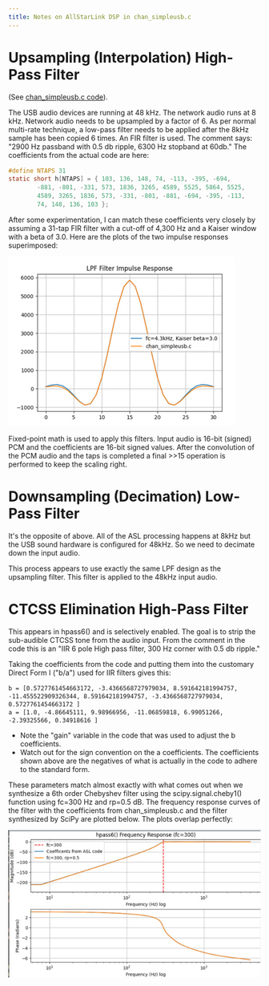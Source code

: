 ```yaml
---
title: Notes on AllStarLink DSP in chan_simpleusb.c
---
```


# Upsampling (Interpolation) High-Pass Filter

(See [chan_simpleusb.c code](https://github.com/AllStarLink/app_rpt/blob/f8e4aee84bfeeb4c3acf3ccd2c1a0cdefaef1936/channels/chan_simpleusb.c#L2130)).

The USB audio devices are running at 48 kHz. The network audio runs at 8 kHz.
Network audio needs to be upsampled by a factor of 6. As per normal 
multi-rate technique, a low-pass filter needs to be applied after the 
8kHz sample has been copied 6 times. An FIR filter is used. The comment
says: "2900 Hz passband with 0.5 db ripple, 6300 Hz stopband at 60db."
The coefficients from the actual code are here:

```c
#define	NTAPS 31
static short h[NTAPS] = { 103, 136, 148, 74, -113, -395, -694,
        -881, -801, -331, 573, 1836, 3265, 4589, 5525, 5864, 5525,
        4589, 3265, 1836, 573, -331, -801, -881, -694, -395, -113,
        74, 148, 136, 103 };
```

After some experimentation, I can match these coefficients very closely
by assuming a 31-tap FIR filter with a cut-off of 4,300 Hz and a Kaiser
window with a beta of 3.0. Here are the plots of the two impulse responses
superimposed:

![LPF Analysis](/assets/images/asl-lpf-1.jpg)

Fixed-point math is used to apply this filters. Input audio is 16-bit (signed)
PCM and the coefficients are 16-bit signed values.  After the convolution 
of the PCM audio and the taps is completed a final >>15 operation is performed
to keep the scaling right.

# Downsampling (Decimation) Low-Pass Filter

It's the opposite of above. All of the ASL processing happens at 8kHz but the 
USB sound hardware is configured for 48kHz. So we need to decimate down 
the input audio.

This process appears to use exactly the same LPF design as the upsampling filter.
This filter is applied to the 48kHz input audio.

# CTCSS Elimination High-Pass Filter

This appears in hpass6() and is selectively enabled. The goal is to strip 
the sub-audible CTCSS tone from the audio input.  From the comment in the
code this is an "IIR 6 pole High pass filter, 300 Hz corner with 0.5 db ripple."

Taking the coefficients from the code and putting them into the customary 
Direct Form I ("b/a") used for IIR filters gives this:

```
b = [0.5727761454663172, -3.4366568727979034, 8.591642181994757, -11.455522909326344, 8.591642181994757, -3.4366568727979034, 0.5727761454663172 ]
a = [1.0, -4.86645111, 9.98966956, -11.06859818, 6.99051266, -2.39325566, 0.34918616 ]
```

* Note the "gain" variable in the code that was used to adjust the b coefficients.
* Watch out for the sign convention on the a coefficients. The coefficients shown
above are the negatives of what is actually in the code to adhere to the standard form.

These parameters match almost exactly with what comes out when we synthesize a 
6th order Chebyshev filter using the scipy.signal.cheby1() function using fc=300 Hz and rp=0.5 dB.
The frequency response curves of the filter with the coefficients from chan_simpleusb.c
and the filter synthesized by SciPy are plotted below. The plots overlap perfectly:

![HPF Analysis](/assets/images/asl-hpf-1.jpg)
